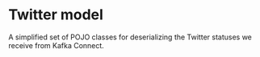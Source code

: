 # Twitter model

A simplified set of POJO classes for deserializing the Twitter statuses we receive from Kafka Connect.